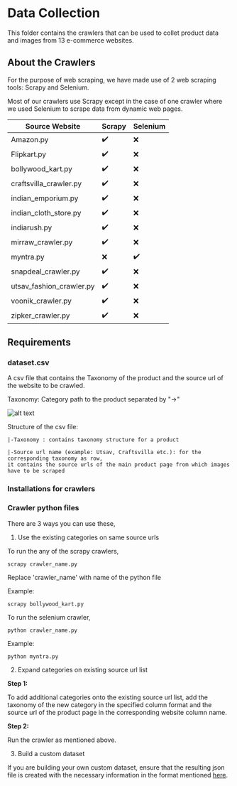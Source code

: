 # Data Collection
This folder contains the crawlers that can be used to collet product data and images from 13 e-commerce websites. 

## About the Crawlers

For the purpose of web scraping, we have made use of 2 web scraping tools: Scrapy and Selenium.

Most of our crawlers use Scrapy except in the case of one crawler where we used Selenium to scrape data from dynamic web pages.


| Source Website           | Scrapy | Selenium |
|--------------------------|--------|----------|
| Amazon.py                | :heavy_check_mark:  |   :x:       |
| Flipkart.py              | :heavy_check_mark:  |    :x:      |
| bollywood_kart.py        | :heavy_check_mark:  |   :x:       |
| craftsvilla_crawler.py   | :heavy_check_mark:  |      :x:    |
| indian_emporium.py       | :heavy_check_mark:  |       :x:   |
| indian_cloth_store.py    | :heavy_check_mark:  |      :x:    |
| indiarush.py             | :heavy_check_mark:  |        :x:  |
| mirraw_crawler.py        | :heavy_check_mark:  |        :x:  |
| myntra.py                | :x:       | :heavy_check_mark:    |
| snapdeal_crawler.py      | :heavy_check_mark:  |    :x:      |
| utsav_fashion_crawler.py |   :heavy_check_mark:  |     :x:     |
| voonik_crawler.py        |   :heavy_check_mark:  |     :x:     |
| zipker_crawler.py        | :heavy_check_mark:  |      :x:    |


## Requirements

### dataset.csv

A csv file that contains the Taxonomy of the product and the source url of the website to be crawled. 

Taxonomy: Category path to the product separated by "->"

![alt text](https://github.com/vumaasha/Atlas/blob/master/img/atlas_dataset_prep.jpg "sample of the csv file")

Structure of the csv file:

    |-Taxonomy : contains taxonomy structure for a product

    |-Source url name (example: Utsav, Craftsvilla etc.): for the corresponding taxonomy as row, 
    it contains the source urls of the main product page from which images have to be scraped

### Installations for crawlers



### Crawler python files

There are 3 ways you can use these,

1. Use the existing categories on same source urls

To run the any of the scrapy crawlers,

`scrapy crawler_name.py` 

Replace 'crawler_name' with name of the python file

Example:

`scrapy bollywood_kart.py`

To run the selenium crawler,

`python crawler_name.py`

Example:

`python myntra.py`


2. Expand categories on existing source url list

**Step 1:**

To add additional categories onto the existing source url list, add the taxonomy of the new category in the specified column format and the source url of the product page in the corresponding website column name.

**Step 2:**

Run the crawler as mentioned above.

3. Build a custom dataset

If you are building your own custom dataset, ensure that the resulting json file is created with the necessary information in the format mentioned [here](https://github.com/vumaasha/Atlas/blob/master/dataset/README.md). 
